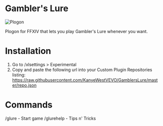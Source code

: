 # Gambler's Lure

![Plogon](https://i.imgur.com/2O6dLbW.png)

Plogon for FFXIV that lets you play Gambler's Lure whenever you want.

# Installation

1) Go to /xlsettings > Experimental
2) Copy and paste the following url into your Custom Plugin Repositories listing: https://raw.githubusercontent.com/KanyeWestVEVO/GamblersLure/master/repo.json

# Commands

/glure - Start game
/glurehelp - Tips n' Tricks